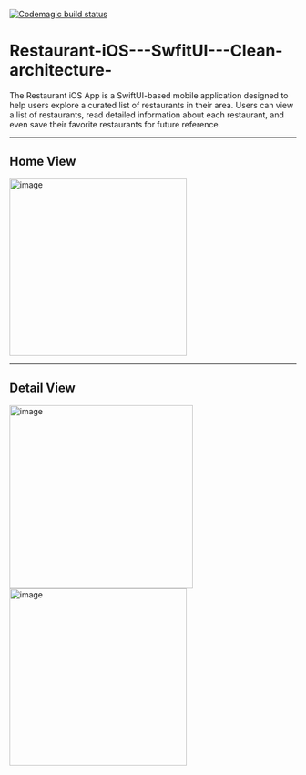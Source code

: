 [![Codemagic build status](https://api.codemagic.io/apps/65274c15722db48744b89c1a/ios-project-debug/status_badge.svg)](https://codemagic.io/apps/65274c15722db48744b89c1a/ios-project-debug/latest_build)

# Restaurant-iOS---SwfitUI---Clean-architecture-
The Restaurant iOS App is a SwiftUI-based mobile application designed to help users explore a curated list of restaurants in their area. Users can view a list of restaurants, read detailed information about each restaurant, and even save their favorite restaurants for future reference.
 
 -----

## Home View
<img width="311" alt="image" src="https://github.com/fadhlialfarisi46/Restaurant-iOS---SwfitUI---Clean-architecture-/assets/50055726/80950781-63ad-49ac-8cb9-d4a6f7fcaa9e">


-----

## Detail View
<img width="322" alt="image" src="https://github.com/fadhlialfarisi46/Restaurant-iOS---SwfitUI---Clean-architecture-/assets/50055726/41d39790-0bf2-4027-90bb-a00fb50e7fac">
<img width="311" alt="image" src="https://github.com/fadhlialfarisi46/Restaurant-iOS---SwfitUI---Clean-architecture-/assets/50055726/86d71e0e-5b97-45e4-a599-2a8528f7f68a">
